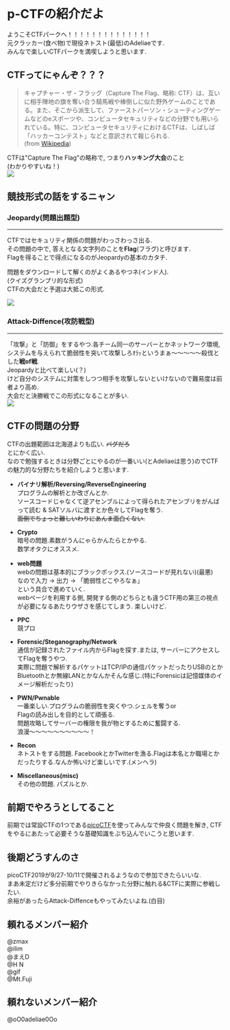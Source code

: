 p-CTFの紹介だよ
===
ようこそCTFパークへ！！！！！！！！！！！！！！  
元クラッカー(食べ物)で現役ネトスト(最低)のAdeliaeです.  
みんなで楽しいCTFパークを満喫しようと思います.
## CTFってにゃんぞ？？？

>キャプチャー・ザ・フラッグ（Capture The Flag、略称: CTF）は、互いに相手陣地の旗を奪い合う騎馬戦や棒倒しに似た野外ゲームのことである。また、そこから派生して、ファーストパーソン・シューティングゲームなどのeスポーツや、コンピュータセキュリティなどの分野でも用いられている。特に、コンピュータセキュリティにおけるCTFは、しばしば「ハッカーコンテスト」などと意訳されて報じられる.  
>(from [Wikipedia](https://ja.wikipedia.org/wiki/キャプチャー・ザ・フラッグ))

CTFは"Capture The Flag"の略称で, つまり**ハッキング大会**のこと  
(わかりやすいね！)  
![](https://i.imgur.com/irMVWi1.jpg)

## 競技形式の話をするニャン
### Jeopardy(問題出題型)
---
CTFではセキュリティ関係の問題がわっさわっさ出る.  
その問題の中で, 答えとなる文字列のことを**Flag**(フラグ)と呼びます.  
Flagを得ることで得点になるのがJeopardyの基本のカタチ.  

問題をダウンロードして解くのがよくあるやつネ(インド人).  
(クイズグランプリ的な形式)  
CTFの大会だと予選は大抵この形式.  

![](https://i.imgur.com/Fphjf80.jpg)

### Attack-Diffence(攻防戦型)
---
「攻撃」と「防御」をするやつ.各チーム同一のサーバーとかネットワーク環境, システムを与えられて脆弱性を突いて攻撃しろｵﾗｯというまぁ〜〜〜〜〜殺伐とした**戦of戦**.  
Jeopardyと比べて楽しい(？)  
けど自分のシステムに対策をしつつ相手を攻撃しないといけないので難易度は前者より高め.  
大会だと決勝戦でこの形式になることが多い.  
![](https://i.imgur.com/w4zMZDp.jpg)


## CTFの問題の分野
CTFの出題範囲は北海道よりも広い. ~~バグだろ~~  
とにかく広い.  
なので勉強するときは分野ごとにやるのが一番いい(とAdeliaeは思う)のでCTFの魅力的な分野たちを紹介しようと思います.  

+ **バイナリ解析/Reversing/ReverseEngineering**  
    プログラムの解析とか改ざんとか.  
    ソースコードじゃなくて逆アセンブルによって得られたアセンブリをがんばって読む & SATソルバに渡すとか色々してFlagを奪う.  
    ~~面倒でちょっと難しいわりにあんま面白くない.~~  

+ **Crypto**  
    暗号の問題.素数がうんにゃらかんたらとかやる.  
    数学オタクにオススメ.  
    
+ **web問題**  
    webの問題は基本的にブラックボックス.(ソースコードが見れない)(最悪)  
    なので入力 → 出力 → 「脆弱性どこやろなぁ」  
    という具合で進めていく.  
    webページを利用する側, 開発する側のどちらとも違うCTF用の第三の視点が必要になるあたりウザさを感じてしまう. 楽しいけど.  
    
+ **PPC**  
    競プロ  
    
+ **Forensic/Steganography/Network**  
    通信が記録されたファイル内からFlagを探す.または, サーバーにアクセスしてFlagを奪うやつ.  
    実際に問題で解析するパケットはTCP/IPの通信パケットだったりUSBのとかBluetoothとか無線LANとかなんかそんな感じ.(特にForensicは記憶媒体のイメージ解析だったり)  
    
+ **PWN/Pwnable**  
    一番楽しい.プログラムの脆弱性を突くやつ.シェルを奪うor  
    Flagの読み出しを目的として頑張る.  
    問題攻略してサーバーの権限を我が物とするために奮闘する.  
    浪漫〜〜〜〜〜〜〜〜〜〜！  
    
+ **Recon**  
    ネトストをする問題. FacebookとかTwitterを漁る.Flagは本名とか職場とかだったりする.なんか怖いけど楽しいです.(メンヘラ)  
    
+ **Miscellaneous(misc)**  
    その他の問題. パズルとか.  

## 前期でやろうとしてること

前期では常設CTFの1つである[picoCTF](https://2018game.picoctf.com/news)を使ってみんなで仲良く問題を解き, CTFをやるにあたって必要そうな基礎知識をぶち込んでいこうと思います.

## 後期どうすんのさ
picoCTF2019が9/27-10/11で開催されるようなので参加できたらいいな.  
まあ未定だけど多分前期でやりきらなかった分野に触れる&CTFに実際に参戦したい.  
余裕があったらAttack-Diffenceもやってみたいよね.(白目)  

## 頼れるメンバー紹介
@zmax  
@ilim  
@まえD  
@H N  
@gif  
@Mt.Fuji  
## 頼れないメンバー紹介
@oO0adeliae0Oo